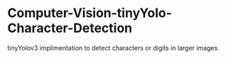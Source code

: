 # Computer-Vision-tinyYolo-Character-Detection
tinyYolov3 implimentation to detect characters or digits in larger images.

